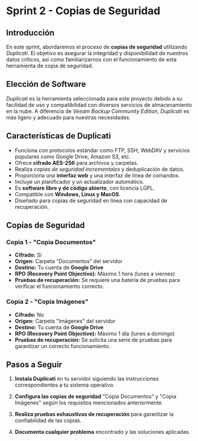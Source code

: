 # Sprint 2 - Copias de Seguridad

## Introducción
En este sprint, abordaremos el proceso de **copias de seguridad** utilizando *Duplicati*. El objetivo es asegurar la integridad y disponibilidad de nuestros datos críticos, así como familiarizarnos con el funcionamiento de esta herramienta de copia de seguridad.

## Elección de Software
*Duplicati* es la herramienta seleccionada para este proyecto debido a su facilidad de uso y compatibilidad con diversos servicios de almacenamiento en la nube. A diferencia de *Veeam Backup Community Edition*, *Duplicati* es más ligero y adecuado para nuestras necesidades.

## Características de Duplicati
- Funciona con protocolos estándar como FTP, SSH, WebDAV y servicios populares como Google Drive, Amazon S3, etc.
- Ofrece **cifrado AES-256** para archivos y carpetas.
- Realiza *copias de seguridad incrementales* y deduplicación de datos.
- Proporciona una **interfaz web** y una interfaz de línea de comandos.
- Incluye un planificador y un actualizador automático.
- Es **software libre y de código abierto**, con licencia LGPL.
- Compatible con **Windows, Linux y MacOS**.
- Diseñado para copias de seguridad en línea con capacidad de recuperación.

## Copias de Seguridad
### Copia 1 - "Copia Documentos"
- **Cifrado:** Sí
- **Origen:** Carpeta "Documentos" del servidor
- **Destino:** Tu cuenta de **Google Drive**
- **RPO (Recovery Point Objective):** Máximo 1 hora (lunes a viernes)
- **Pruebas de recuperación:** Se requiere una batería de pruebas para verificar el funcionamiento correcto.

### Copia 2 - "Copia Imágenes"
- **Cifrado:** No
- **Origen:** Carpeta "Imágenes" del servidor
- **Destino:** Tu cuenta de **Google Drive**
- **RPO (Recovery Point Objective):** Máximo 1 día (lunes a domingo)
- **Pruebas de recuperación:** Se solicita una serie de pruebas para garantizar un correcto funcionamiento.

## Pasos a Seguir
1. **Instala Duplicati** en tu servidor siguiendo las instrucciones correspondientes a tu sistema operativo.

2. **Configura las copias de seguridad** "Copia Documentos" y "Copia Imágenes" según los requisitos mencionados anteriormente.

3. **Realiza pruebas exhaustivas de recuperación** para garantizar la confiabilidad de las copias.

4. **Documenta cualquier problema** encontrado y las soluciones aplicadas.


